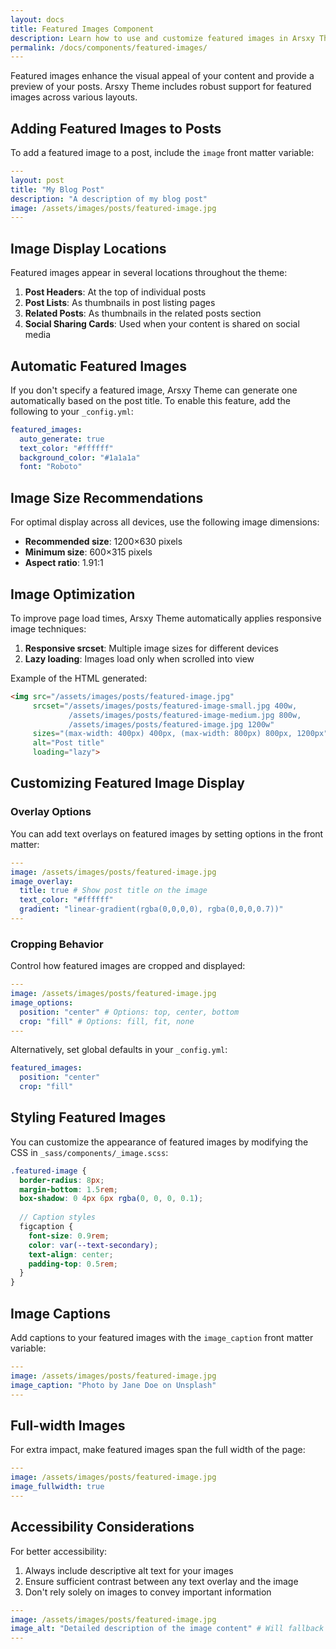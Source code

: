 ```yaml
---
layout: docs
title: Featured Images Component
description: Learn how to use and customize featured images in Arsxy Theme
permalink: /docs/components/featured-images/
---
```

Featured images enhance the visual appeal of your content and provide a preview of your posts. Arsxy Theme includes robust support for featured images across various layouts.

## Adding Featured Images to Posts

To add a featured image to a post, include the `image` front matter variable:

```yaml
---
layout: post
title: "My Blog Post"
description: "A description of my blog post"
image: /assets/images/posts/featured-image.jpg
---
```

## Image Display Locations

Featured images appear in several locations throughout the theme:

1. **Post Headers**: At the top of individual posts
2. **Post Lists**: As thumbnails in post listing pages
3. **Related Posts**: As thumbnails in the related posts section
4. **Social Sharing Cards**: Used when your content is shared on social media

## Automatic Featured Images

If you don't specify a featured image, Arsxy Theme can generate one automatically based on the post title. To enable this feature, add the following to your `_config.yml`:

```yaml
featured_images:
  auto_generate: true
  text_color: "#ffffff"
  background_color: "#1a1a1a"
  font: "Roboto"
```

## Image Size Recommendations

For optimal display across all devices, use the following image dimensions:

- **Recommended size**: 1200×630 pixels
- **Minimum size**: 600×315 pixels
- **Aspect ratio**: 1.91:1

## Image Optimization

To improve page load times, Arsxy Theme automatically applies responsive image techniques:

1. **Responsive srcset**: Multiple image sizes for different devices
2. **Lazy loading**: Images load only when scrolled into view

Example of the HTML generated:

```html
<img src="/assets/images/posts/featured-image.jpg" 
     srcset="/assets/images/posts/featured-image-small.jpg 400w,
             /assets/images/posts/featured-image-medium.jpg 800w,
             /assets/images/posts/featured-image.jpg 1200w"
     sizes="(max-width: 400px) 400px, (max-width: 800px) 800px, 1200px"
     alt="Post title"
     loading="lazy">
```

## Customizing Featured Image Display

### Overlay Options

You can add text overlays on featured images by setting options in the front matter:

```yaml
---
image: /assets/images/posts/featured-image.jpg
image_overlay:
  title: true # Show post title on the image
  text_color: "#ffffff"
  gradient: "linear-gradient(rgba(0,0,0,0), rgba(0,0,0,0.7))"
---
```

### Cropping Behavior

Control how featured images are cropped and displayed:

```yaml
---
image: /assets/images/posts/featured-image.jpg
image_options:
  position: "center" # Options: top, center, bottom
  crop: "fill" # Options: fill, fit, none
---
```

Alternatively, set global defaults in your `_config.yml`:

```yaml
featured_images:
  position: "center"
  crop: "fill"
```

## Styling Featured Images

You can customize the appearance of featured images by modifying the CSS in `_sass/components/_image.scss`:

```scss
.featured-image {
  border-radius: 8px;
  margin-bottom: 1.5rem;
  box-shadow: 0 4px 6px rgba(0, 0, 0, 0.1);
  
  // Caption styles
  figcaption {
    font-size: 0.9rem;
    color: var(--text-secondary);
    text-align: center;
    padding-top: 0.5rem;
  }
}
```

## Image Captions

Add captions to your featured images with the `image_caption` front matter variable:

```yaml
---
image: /assets/images/posts/featured-image.jpg
image_caption: "Photo by Jane Doe on Unsplash"
---
```

## Full-width Images

For extra impact, make featured images span the full width of the page:

```yaml
---
image: /assets/images/posts/featured-image.jpg
image_fullwidth: true
---
```

## Accessibility Considerations

For better accessibility:

1. Always include descriptive alt text for your images
2. Ensure sufficient contrast between any text overlay and the image
3. Don't rely solely on images to convey important information

```yaml
---
image: /assets/images/posts/featured-image.jpg
image_alt: "Detailed description of the image content" # Will fallback to post title if not specified
---
```